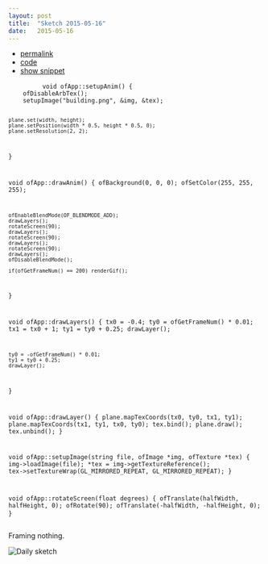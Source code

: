 ```yaml
---
layout: post
title:  "Sketch 2015-05-16"
date:   2015-05-16
---
```

<div class="code">
    <ul>
		<li><a href="{% post_url 2015-05-16-sketch %}">permalink</a></li>
		<li><a href="https://github.com/dailysketches/dailySketches/tree/master/sketches/2015-05-16">code</a></li>
		<li><a href="#" class="snippet-button">show snippet</a></li>
	</ul>
    <pre class="snippet">
        <code class="cpp">void ofApp::setupAnim() {
    ofDisableArbTex();
    setupImage("building.png", &amp;img, &amp;tex);

    plane.set(width, height);
    plane.setPosition(width * 0.5, height * 0.5, 0);
    plane.setResolution(2, 2);
}

void ofApp::drawAnim() {
    ofBackground(0, 0, 0);
    ofSetColor(255, 255, 255);
    
    ofEnableBlendMode(OF_BLENDMODE_ADD);
    drawLayers();
    rotateScreen(90);
    drawLayers();
    rotateScreen(90);
    drawLayers();
    rotateScreen(90);
    drawLayers();
    ofDisableBlendMode();
    
    if(ofGetFrameNum() == 200) renderGif();
}

void ofApp::drawLayers() {
    tx0 = -0.4;
    ty0 = ofGetFrameNum() * 0.01;
    tx1 = tx0 + 1;
    ty1 = ty0 + 0.25;
    drawLayer();
    
    ty0 = -ofGetFrameNum() * 0.01;
    ty1 = ty0 + 0.25;
    drawLayer();
}

void ofApp::drawLayer() {
    plane.mapTexCoords(tx0, ty0, tx1, ty1);
    plane.mapTexCoords(tx1, ty1, tx0, ty0);
    tex.bind();
    plane.draw();
    tex.unbind();
}

void ofApp::setupImage(string file, ofImage *img, ofTexture *tex) {
    img-&gt;loadImage(file);
    *tex = img-&gt;getTextureReference();
    tex-&gt;setTextureWrap(GL_MIRRORED_REPEAT, GL_MIRRORED_REPEAT);
}

void ofApp::rotateScreen(float degrees) {
    ofTranslate(halfWidth, halfHeight, 0);
    ofRotate(90);
    ofTranslate(-halfWidth, -halfHeight, 0);
}</code>
    </pre>
</div>
<p class="description">Framing nothing.</p>
<p><img class="no-frame" src="https://github.com/dailysketches/sketches-2015-04-22/blob/master/openFrameworks/2015-05-16.gif?raw=true" alt="Daily sketch"></p>
